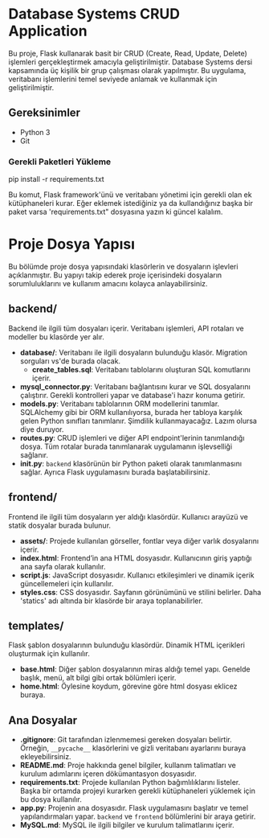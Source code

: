 # Database Systems CRUD Application

Bu proje, Flask kullanarak basit bir CRUD (Create, Read, Update, Delete) işlemleri gerçekleştirmek amacıyla geliştirilmiştir. Database Systems dersi kapsamında üç kişilik bir grup çalışması olarak yapılmıştır. Bu uygulama, veritabanı işlemlerini temel seviyede anlamak ve kullanmak için geliştirilmiştir.

## Gereksinimler

- Python 3
- Git

### Gerekli Paketleri Yükleme

pip install -r requirements.txt

Bu komut, Flask framework'ünü ve veritabanı yönetimi için gerekli olan ek kütüphaneleri kurar. Eğer eklemek istediğiniz ya da kullandığınız başka bir paket varsa 'requirements.txt" dosyasına yazın ki güncel kalalım.

# Proje Dosya Yapısı

Bu bölümde proje dosya yapısındaki klasörlerin ve dosyaların işlevleri açıklanmıştır. Bu yapıyı takip ederek proje içerisindeki dosyaların sorumluluklarını ve kullanım amacını kolayca anlayabilirsiniz.

## backend/
Backend ile ilgili tüm dosyaları içerir. Veritabanı işlemleri, API rotaları ve modeller bu klasörde yer alır.

- **database/**: Veritabanı ile ilgili dosyaların bulunduğu klasör. Migration sorguları vs'de burada olacak.
  - **create_tables.sql**: Veritabanı tablolarını oluşturan SQL komutlarını içerir.
- **mysql_connector.py**: Veritabanı bağlantısını kurar ve SQL dosyalarını çalıştırır. Gerekli kontrolleri yapar ve database'i hazır konuma getirir.
- **models.py**: Veritabanı tablolarının ORM modellerini tanımlar. SQLAlchemy gibi bir ORM kullanılıyorsa, burada her tabloya karşılık gelen Python sınıfları tanımlanır. Şimdilik kullanmayacağız. Lazım olursa diye duruyor.
- **routes.py**: CRUD işlemleri ve diğer API endpoint'lerinin tanımlandığı dosya. Tüm rotalar burada tanımlanarak uygulamanın işlevselliği sağlanır.
- **__init__.py**: `backend` klasörünün bir Python paketi olarak tanımlanmasını sağlar. Ayrıca Flask uygulamasını burada başlatabilirsiniz.

## frontend/
Frontend ile ilgili tüm dosyaların yer aldığı klasördür. Kullanıcı arayüzü ve statik dosyalar burada bulunur.

- **assets/**: Projede kullanılan görseller, fontlar veya diğer varlık dosyalarını içerir.
- **index.html**: Frontend’in ana HTML dosyasıdır. Kullanıcının giriş yaptığı ana sayfa olarak kullanılır.
- **script.js**: JavaScript dosyasıdır. Kullanıcı etkileşimleri ve dinamik içerik güncellemeleri için kullanılır.
- **styles.css**: CSS dosyasıdır. Sayfanın görünümünü ve stilini belirler. Daha 'statics' adı altında bir klasörde bir araya toplanabilirler.

## templates/
Flask şablon dosyalarının bulunduğu klasördür. Dinamik HTML içerikleri oluşturmak için kullanılır.

- **base.html**: Diğer şablon dosyalarının miras aldığı temel yapı. Genelde başlık, menü, alt bilgi gibi ortak bölümleri içerir.
- **home.html**: Öylesine koydum, görevine göre html dosyası eklicez buraya.

## Ana Dosyalar

- **.gitignore**: Git tarafından izlenmemesi gereken dosyaları belirtir. Örneğin, `__pycache__` klasörlerini ve gizli veritabanı ayarlarını buraya ekleyebilirsiniz.
- **README.md**: Proje hakkında genel bilgiler, kullanım talimatları ve kurulum adımlarını içeren dökümantasyon dosyasıdır.
- **requirements.txt**: Projede kullanılan Python bağımlılıklarını listeler. Başka bir ortamda projeyi kurarken gerekli kütüphaneleri yüklemek için bu dosya kullanılır.
- **app.py**: Projenin ana dosyasıdır. Flask uygulamasını başlatır ve temel yapılandırmaları yapar. `backend` ve `frontend` bölümlerini bir araya getirir.
- **MySQL.md**: MySQL ile ilgili bilgiler ve kurulum talimatlarını içerir.




